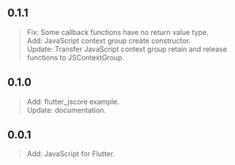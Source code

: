 ## 0.1.1
>Fix: Some callback functions have no return value type.   
>Add: JavaScript context group create constructor.   
>Update: Transfer JavaScript context group retain and release functions to JSContextGroup.   

## 0.1.0
>Add: flutter_jscore example.   
>Update: documentation. 

## 0.0.1
>Add: JavaScript for Flutter.   
